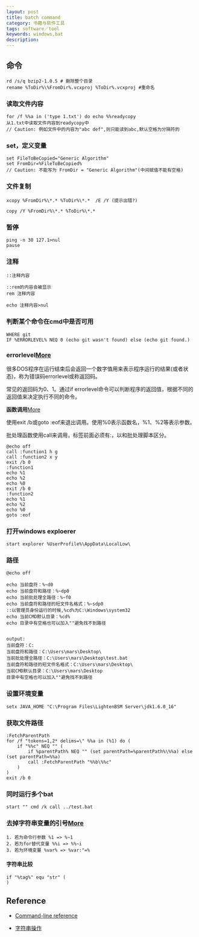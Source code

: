 ```yaml
---
layout: post
title: batch command
category: 书籍与软件工具
tags: software／tool
keywords: windows,bat
description: 
---
```


## 命令

```
rd /s/q bzip2-1.0.5 # 删除整个目录
rename %ToDir%\%FromDir%.vcxproj %ToDir%.vcxproj #重命名
```

### 读取文件内容

```
for /f %%a in ('type 1.txt') do echo %%readycopy
从1.txt中读取文件内容到readycopy中
// Caution: 例如文件中的内容为"abc def",则只能读到abc,默认空格为分隔符的
```

### set，定义变量

```
set FileToBeCopied="Generic Algorithm"
set FromDir=%FileToBeCopied%
// Caution: 不能写为 FromDir = "Generic Algorithm"(中间赋值不能有空格)
```

### 文件复制

```
xcopy %FromDir%\*.* %ToDir%\*.*  /E /Y (提示出错?)

copy /Y %FromDir%\*.* %ToDir%\*.*
```

### 暂停

```
ping -n 30 127.1>nul
pause
```

### 注释

```
::注释内容

::rem的内容会被显示
rem 注释内容

echo 注释内容>nul
```

### 判断某个命令在cmd中是否可用

```
WHERE git
IF %ERRORLEVEL% NEQ 0 (echo git wasn't found) else (echo git found.)
```

### errorlevel[More](http://www.cnblogs.com/SunShineYPH/archive/2011/12/13/2285570.html)

很多DOS程序在运行结束后会返回一个数字值用来表示程序运行的结果(或者状态)，称为错误码errorlevel或称返回码。

常见的返回码为0、1。通过if errorlevel命令可以判断程序的返回值，根据不同的返回值来决定执行不同的命令。

**函数调用**[More](http://blog.sina.com.cn/s/blog_58f9df5e0101efdv.html)

使用exit /b或goto :eof来退出调用。使用%0表示函数名，%1、%2等表示参数。

批处理函数使用call来调用，标签前面必须有:，以和批处理脚本区分。

```
@echo off
call :function1 h g
call :function2 x y
exit /b 0
:function1
echo %1
echo %2
echo %0
exit /b 0
:function2
echo %1
echo %2
echo %0
goto :eof
```

### 打开windows exploerer

```
start explorer %UserProfile%\AppData\LocalLow\
```

### 路径

```
@echo off

echo 当前盘符：%~d0
echo 当前盘符和路径：%~dp0
echo 当前批处理全路径：%~f0
echo 当前盘符和路径的短文件名格式：%~sdp0
::以管理员身份运行的时候,%cd%为C:\Windows\system32
echo 当前CMD默认目录：%cd%
echo 目录中有空格也可以加入""避免找不到路径


output:
当前盘符：C:
当前盘符和路径：C:\Users\mars\Desktop\
当前批处理全路径：C:\Users\mars\Desktop\test.bat
当前盘符和路径的短文件名格式：C:\Users\mars\Desktop\
当前CMD默认目录：C:\Users\mars\Desktop
目录中有空格也可以加入""避免找不到路径
```

### 设置环境变量

```
setx JAVA_HOME "C:\Program Files\LightenBSM Server\jdk1.6.0_16"
```

### 获取文件路径

```
:FetchParentPath
for /f "tokens=1,2* delims=\" %%a in (%1) do (
	if "%%c" NEQ "" (
		if %parentPath% NEQ "" (set parentPath=%parentPath%\%%a) else (set parentPath=%%a)
		call :FetchParentPath "%%b\%%c"
	)
)
exit /b 0

```

### 同时运行多个bat

```
start "" cmd /k call ../test.bat
```

### 去掉字符串变量的引号[More](http://blog.sina.com.cn/s/blog_4ad042e50100p7zx.html)

```
1. 若为命令行参数 %1 => %~1
2. 若为for替代变量 %%i => %%~i
3. 若为环境变量 %var% => %var:"=%
```

#### 字符串比较

```
if "%tag%" equ "str" (
)
```

## Reference

* [Command-line reference](http://technet.microsoft.com/en-us/library/bb490890.aspx)

* [字符串操作](http://www.dostips.com/DtTipsStringManipulation.php#Snippets.Replace)

